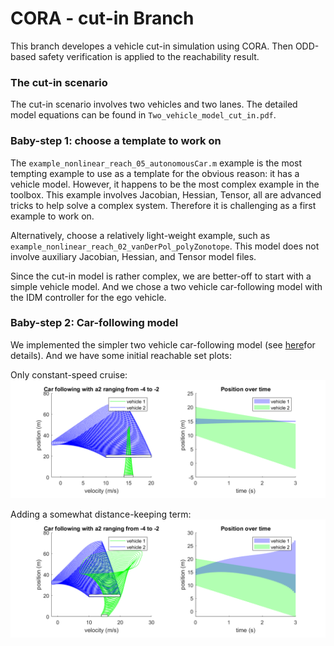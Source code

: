 # CORA - cut-in Branch
This branch developes a vehicle cut-in simulation using CORA. Then ODD-based safety verification is applied to the reachability result.

### The cut-in scenario
The cut-in scenario involves two vehicles and two lanes. The detailed model equations can be found in `Two_vehicle_model_cut_in.pdf`.

### Baby-step 1: choose a template to work on
The `example_nonlinear_reach_05_autonomousCar.m` example is the most tempting example to use as a template for the obvious reason: it has a vehicle model. However, it happens to be the most complex example in the toolbox. This example involves Jacobian, Hessian, Tensor, all are advanced tricks to help solve a complex system. Therefore it is challenging as a first example to work on.

Alternatively, choose a relatively light-weight example, such as `example_nonlinear_reach_02_vanDerPol_polyZonotope`. This model does not involve auxiliary Jacobian, Hessian, and Tensor model files.

Since the cut-in model is rather complex, we are better-off to start with a simple vehicle model. And we chose a two vehicle car-following model with the IDM controller for the ego vehicle.

### Baby-step 2: Car-following model
We implemented the simpler two vehicle car-following model (see [here](/Two_vehicle_model_car_follow)for details). And we have some initial reachable set plots:

Only constant-speed cruise:
![Only constant-speed cruise](figures/car_following_constant_speed_cruise.png)

Adding a somewhat distance-keeping term:
![Adding a somewhat distance-keeping term](figures/car_following_distance_keeping_v1.png)





